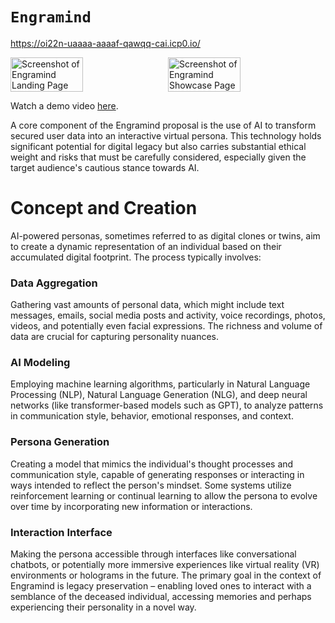 # `Engramind`

https://oi22n-uaaaa-aaaaf-qawqq-cai.icp0.io/

<div style="display: flex; align-items: center; gap: 10px;">
  <img src="assets/Engramind-Demo-3.png" width="48%" alt="Screenshot of Engramind Landing Page" />
  <img src="assets/Engramind-Demo-4.png" width="48%" alt="Screenshot of Engramind Showcase Page" />
</div>

Watch a demo video [here](https://www.youtube.com/watch?v=sf742Rmc_gU).

A core component of the Engramind proposal is the use of AI to transform secured user data into an interactive virtual persona. This technology holds significant potential for digital legacy but also carries substantial ethical weight and risks that must be carefully considered, especially given the target audience's cautious stance towards AI.

# Concept and Creation

AI-powered personas, sometimes referred to as digital clones or twins, aim to create a dynamic representation of an individual based on their accumulated digital footprint. The process typically involves:

### Data Aggregation

Gathering vast amounts of personal data, which might include text messages, emails, social media posts and activity, voice recordings, photos, videos, and potentially even facial expressions. The richness and volume of data are crucial for capturing personality nuances.

### AI Modeling

Employing machine learning algorithms, particularly in Natural Language Processing (NLP), Natural Language Generation (NLG), and deep neural networks (like transformer-based models such as GPT), to analyze patterns in communication style, behavior, emotional responses, and context.

### Persona Generation

Creating a model that mimics the individual's thought processes and communication style, capable of generating responses or interacting in ways intended to reflect the person's mindset. Some systems utilize reinforcement learning or continual learning to allow the persona to evolve over time by incorporating new information or interactions.

### Interaction Interface

Making the persona accessible through interfaces like conversational chatbots, or potentially more immersive experiences like virtual reality (VR) environments or holograms in the future.
The primary goal in the context of Engramind is legacy preservation – enabling loved ones to interact with a semblance of the deceased individual, accessing memories and perhaps experiencing their personality in a novel way.
